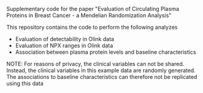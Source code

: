 Supplementary code for the paper "Evaluation of Circulating Plasma Proteins in Breast Cancer - a Mendelian Randomization Analysis"

This repository contains the code to perform the following analyzes

-   Evaluation of detectability in Olink data
-   Evaluation of NPX ranges in Olink data
-   Association between plasma protein levels and baseline characteristics

NOTE: For reasons of privacy, the clinical variables can not be shared. Instead, the clinical variables in this example data are randomly generated. The associations to baseline characteristics can therefore not be replicated using this data